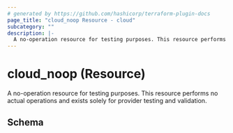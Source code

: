 ```yaml
---
# generated by https://github.com/hashicorp/terraform-plugin-docs
page_title: "cloud_noop Resource - cloud"
subcategory: ""
description: |-
  A no-operation resource for testing purposes. This resource performs no actual operations and exists solely for provider testing and validation.
---
```


# cloud_noop (Resource)

A no-operation resource for testing purposes. This resource performs no actual operations and exists solely for provider testing and validation.



<!-- schema generated by tfplugindocs -->
## Schema
